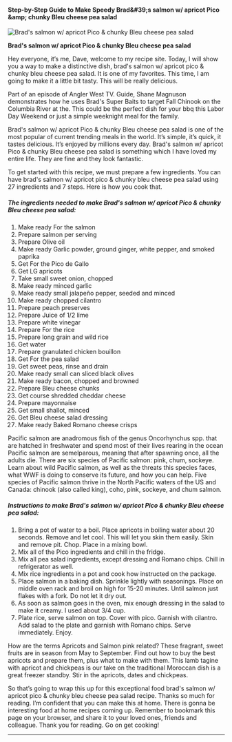             

#### Step-by-Step Guide to Make Speedy Brad&amp;#39;s salmon w/ apricot Pico &amp;amp; chunky Bleu cheese pea salad

![Brad's salmon w/ apricot Pico &amp; chunky Bleu cheese pea salad](https://img-global.cpcdn.com/recipes/2930e5a8ca92a120/751x532cq70/brads-salmon-w-apricot-pico-chunky-bleu-cheese-pea-salad-recipe-main-photo.jpg)

**Brad's salmon w/ apricot Pico &amp; chunky Bleu cheese pea salad**

Hey everyone, it’s me, Dave, welcome to my recipe site. Today, I will show you a way to make a distinctive dish, brad's salmon w/ apricot pico & chunky bleu cheese pea salad. It is one of my favorites. This time, I am going to make it a little bit tasty. This will be really delicious.

Part of an episode of Angler West TV. Guide, Shane Magnuson demonstrates how he uses Brad's Super Baits to target Fall Chinook on the Columbia River at the. This could be the perfect dish for your bbq this Labor Day Weekend or just a simple weeknight meal for the family.

Brad's salmon w/ apricot Pico & chunky Bleu cheese pea salad is one of the most popular of current trending meals in the world. It’s simple, it’s quick, it tastes delicious. It’s enjoyed by millions every day. Brad's salmon w/ apricot Pico & chunky Bleu cheese pea salad is something which I have loved my entire life. They are fine and they look fantastic.

To get started with this recipe, we must prepare a few ingredients. You can have brad's salmon w/ apricot pico & chunky bleu cheese pea salad using 27 ingredients and 7 steps. Here is how you cook that.

##### The ingredients needed to make Brad's salmon w/ apricot Pico & chunky Bleu cheese pea salad:

1.  Make ready For the salmon
2.  Prepare salmon per serving
3.  Prepare Olive oil
4.  Make ready Garlic powder, ground ginger, white pepper, and smoked paprika
5.  Get For the Pico de Gallo
6.  Get LG apricots
7.  Take small sweet onion, chopped
8.  Make ready minced garlic
9.  Make ready small jalapeño pepper, seeded and minced
10.  Make ready chopped cilantro
11.  Prepare peach preserves
12.  Prepare Juice of 1/2 lime
13.  Prepare white vinegar
14.  Prepare For the rice
15.  Prepare long grain and wild rice
16.  Get water
17.  Prepare granulated chicken bouillon
18.  Get For the pea salad
19.  Get sweet peas, rinse and drain
20.  Make ready small can sliced black olives
21.  Make ready bacon, chopped and browned
22.  Prepare Bleu cheese chunks
23.  Get course shredded cheddar cheese
24.  Prepare mayonnaise
25.  Get small shallot, minced
26.  Get Bleu cheese salad dressing
27.  Make ready Baked Romano cheese crisps

Pacific salmon are anadromous fish of the genus Oncorhynchus spp. that are hatched in freshwater and spend most of their lives rearing in the ocean Pacific salmon are semelparous, meaning that after spawning once, all the adults die. There are six species of Pacific salmon: pink, chum, sockeye. Learn about wild Pacific salmon, as well as the threats this species faces, what WWF is doing to conserve its future, and how you can help. Five species of Pacific salmon thrive in the North Pacific waters of the US and Canada: chinook (also called king), coho, pink, sockeye, and chum salmon.

##### Instructions to make Brad's salmon w/ apricot Pico & chunky Bleu cheese pea salad:

1.  Bring a pot of water to a boil. Place apricots in boiling water about 20 seconds. Remove and let cool. This will let you skin them easily. Skin and remove pit. Chop. Place in a mixing bowl.
2.  Mix all of the Pico ingredients and chill in the fridge.
3.  Mix all pea salad ingredients, except dressing and Romano chips. Chill in refrigerator as well.
4.  Mix rice ingredients in a pot and cook how instructed on the package.
5.  Place salmon in a baking dish. Sprinkle lightly with seasonings. Place on middle oven rack and broil on high for 15-20 minutes. Until salmon just flakes with a fork. Do not let it dry out.
6.  As soon as salmon goes in the oven, mix enough dressing in the salad to make it creamy. I used about 3/4 cup.
7.  Plate rice, serve salmon on top. Cover with pico. Garnish with cilantro. Add salad to the plate and garnish with Romano chips. Serve immediately. Enjoy.

How are the terms Apricots and Salmon pink related? These fragrant, sweet fruits are in season from May to September. Find out how to buy the best apricots and prepare them, plus what to make with them. This lamb tagine with apricot and chickpeas is our take on the traditional Moroccan dish is a great freezer standby. Stir in the apricots, dates and chickpeas.

So that’s going to wrap this up for this exceptional food brad's salmon w/ apricot pico & chunky bleu cheese pea salad recipe. Thanks so much for reading. I’m confident that you can make this at home. There is gonna be interesting food at home recipes coming up. Remember to bookmark this page on your browser, and share it to your loved ones, friends and colleague. Thank you for reading. Go on get cooking!

* * *
